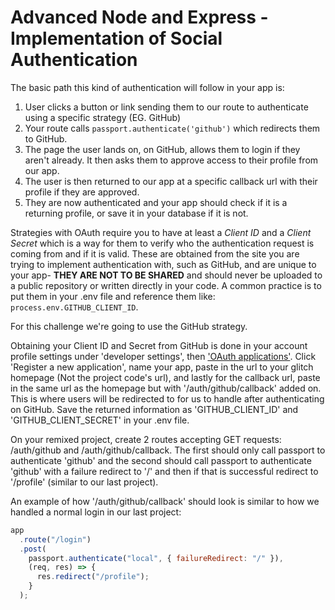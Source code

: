 # Advanced Node and Express - Implementation of Social Authentication

The basic path this kind of authentication will follow in your app is:

1. User clicks a button or link sending them to our route to authenticate using a specific strategy (EG. GitHub)
2. Your route calls `passport.authenticate('github')` which redirects them to GitHub.
3. The page the user lands on, on GitHub, allows them to login if they aren't already. It then asks them to approve access to their profile from our app.
4. The user is then returned to our app at a specific callback url with their profile if they are approved.
5. They are now authenticated and your app should check if it is a returning profile, or save it in your database if it is not.

Strategies with OAuth require you to have at least a _Client ID_ and a _Client Secret_ which is a way for them to verify who the authentication request is coming from and if it is valid. These are obtained from the site you are trying to implement authentication with, such as GitHub, and are unique to your app- **THEY ARE NOT TO BE SHARED** and should never be uploaded to a public repository or written directly in your code. A common practice is to put them in your .env file and reference them like: `process.env.GITHUB_CLIENT_ID`.

For this challenge we're going to use the GitHub strategy.

Obtaining your Client ID and Secret from GitHub is done in your account profile settings under 'developer settings', then ['OAuth applications'](https://github.com/settings/developers). Click 'Register a new application', name your app, paste in the url to your glitch homepage (Not the project code's url), and lastly for the callback url, paste in the same url as the homepage but with '/auth/github/callback' added on. This is where users will be redirected to for us to handle after authenticating on GitHub. Save the returned information as 'GITHUB_CLIENT_ID' and 'GITHUB_CLIENT_SECRET' in your .env file.

On your remixed project, create 2 routes accepting GET requests: /auth/github and /auth/github/callback. The first should only call passport to authenticate 'github' and the second should call passport to authenticate 'github' with a failure redirect to '/' and then if that is successful redirect to '/profile' (similar to our last project).

An example of how '/auth/github/callback' should look is similar to how we handled a normal login in our last project:

```js
app
  .route("/login")
  .post(
    passport.authenticate("local", { failureRedirect: "/" }),
    (req, res) => {
      res.redirect("/profile");
    }
  );
```
